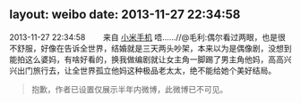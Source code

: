 layout: weibo
date: 2013-11-27 22:34:58
---
2013-11-27 22:34:58  &nbsp;&nbsp;&nbsp;&nbsp;&nbsp;&nbsp; 来自 <a href="http://app.weibo.com/t/feed/22zMnn" rel="nofollow">小米手机</a>
唔……//@毛利:偶尔看过两眼，也是很不舒服，好像在告诉全世界，结婚就是三天两头吵架，本来以为是偶像剧，没想到能拍这么婆妈，有啥好看的，换我做编剧就让女主角一脚踢了男主角他妈，高高兴兴出门旅行去，让全世界孤立他妈这种极品老太太，绝不能给她个美好结局。
>  抱歉，作者已设置仅展示半年内微博，此微博已不可见。 ​​​
